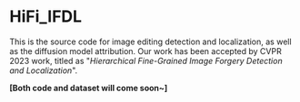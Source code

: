 # HiFi_IFDL

This is the source code for image editing detection and localization, as well as the diffusion model attribution. Our work has been accepted by CVPR $2023$ work, titled as "*Hierarchical Fine-Grained Image Forgery Detection and Localization*". 

**[Both code and dataset will come soon~]**
